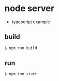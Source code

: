 # node server
- typescript example

## build
```bash
$ npm run build
```

## run
```bash
$ npm run start
```
